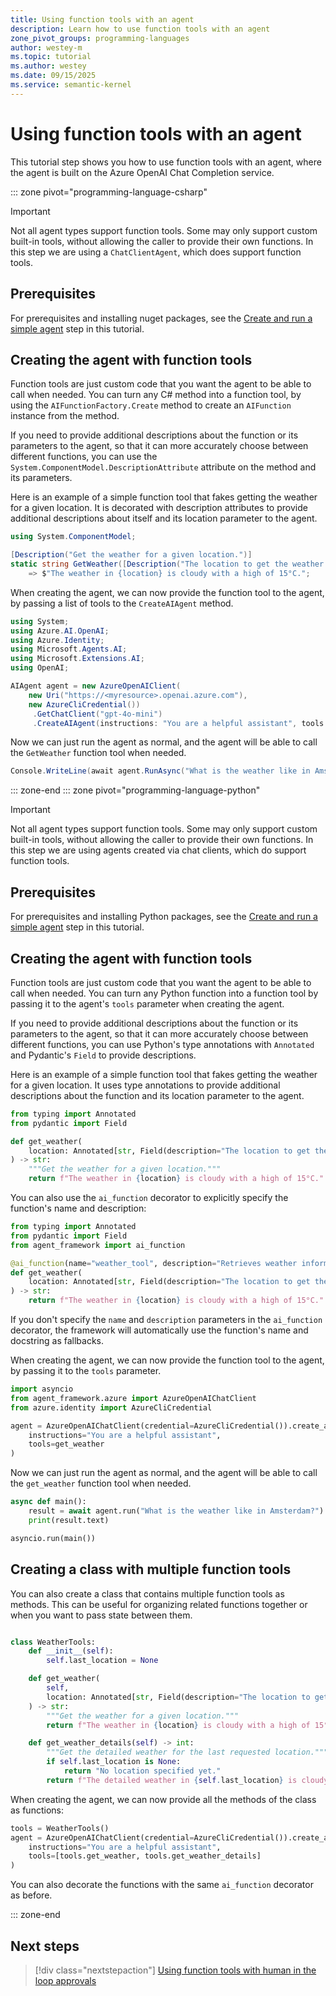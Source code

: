 ```yaml
---
title: Using function tools with an agent
description: Learn how to use function tools with an agent
zone_pivot_groups: programming-languages
author: westey-m
ms.topic: tutorial
ms.author: westey
ms.date: 09/15/2025
ms.service: semantic-kernel
---
```


# Using function tools with an agent

This tutorial step shows you how to use function tools with an agent, where the agent is built on the Azure OpenAI Chat Completion service.

::: zone pivot="programming-language-csharp"

> [!IMPORTANT]
> Not all agent types support function tools. Some may only support custom built-in tools, without allowing the caller to provide their own functions. In this step we are using a `ChatClientAgent`, which does support function tools.

## Prerequisites

For prerequisites and installing nuget packages, see the [Create and run a simple agent](./run-agent.md) step in this tutorial.

## Creating the agent with function tools

Function tools are just custom code that you want the agent to be able to call when needed.
You can turn any C# method into a function tool, by using the `AIFunctionFactory.Create` method to create an `AIFunction` instance from the method.

If you need to provide additional descriptions about the function or its parameters to the agent, so that it can more accurately choose between different functions, you can use the `System.ComponentModel.DescriptionAttribute` attribute on the method and its parameters.

Here is an example of a simple function tool that fakes getting the weather for a given location.
It is decorated with description attributes to provide additional descriptions about itself and its location parameter to the agent.

```csharp
using System.ComponentModel;

[Description("Get the weather for a given location.")]
static string GetWeather([Description("The location to get the weather for.")] string location)
    => $"The weather in {location} is cloudy with a high of 15°C.";
```

When creating the agent, we can now provide the function tool to the agent, by passing a list of tools to the `CreateAIAgent` method.

```csharp
using System;
using Azure.AI.OpenAI;
using Azure.Identity;
using Microsoft.Agents.AI;
using Microsoft.Extensions.AI;
using OpenAI;

AIAgent agent = new AzureOpenAIClient(
    new Uri("https://<myresource>.openai.azure.com"),
    new AzureCliCredential())
     .GetChatClient("gpt-4o-mini")
     .CreateAIAgent(instructions: "You are a helpful assistant", tools: [AIFunctionFactory.Create(GetWeather)]);
```

Now we can just run the agent as normal, and the agent will be able to call the `GetWeather` function tool when needed.

```csharp
Console.WriteLine(await agent.RunAsync("What is the weather like in Amsterdam?"));
```

::: zone-end
::: zone pivot="programming-language-python"

> [!IMPORTANT]
> Not all agent types support function tools. Some may only support custom built-in tools, without allowing the caller to provide their own functions. In this step we are using agents created via chat clients, which do support function tools.

## Prerequisites

For prerequisites and installing Python packages, see the [Create and run a simple agent](./run-agent.md) step in this tutorial.

## Creating the agent with function tools

Function tools are just custom code that you want the agent to be able to call when needed.
You can turn any Python function into a function tool by passing it to the agent's `tools` parameter when creating the agent.

If you need to provide additional descriptions about the function or its parameters to the agent, so that it can more accurately choose between different functions, you can use Python's type annotations with `Annotated` and Pydantic's `Field` to provide descriptions.

Here is an example of a simple function tool that fakes getting the weather for a given location.
It uses type annotations to provide additional descriptions about the function and its location parameter to the agent.

```python
from typing import Annotated
from pydantic import Field

def get_weather(
    location: Annotated[str, Field(description="The location to get the weather for.")],
) -> str:
    """Get the weather for a given location."""
    return f"The weather in {location} is cloudy with a high of 15°C."
```

You can also use the `ai_function` decorator to explicitly specify the function's name and description:

```python
from typing import Annotated
from pydantic import Field
from agent_framework import ai_function

@ai_function(name="weather_tool", description="Retrieves weather information for any location")
def get_weather(
    location: Annotated[str, Field(description="The location to get the weather for.")],
) -> str:
    return f"The weather in {location} is cloudy with a high of 15°C."
```

If you don't specify the `name` and `description` parameters in the `ai_function` decorator, the framework will automatically use the function's name and docstring as fallbacks.

When creating the agent, we can now provide the function tool to the agent, by passing it to the `tools` parameter.

```python
import asyncio
from agent_framework.azure import AzureOpenAIChatClient
from azure.identity import AzureCliCredential

agent = AzureOpenAIChatClient(credential=AzureCliCredential()).create_agent(
    instructions="You are a helpful assistant",
    tools=get_weather
)
```

Now we can just run the agent as normal, and the agent will be able to call the `get_weather` function tool when needed.

```python
async def main():
    result = await agent.run("What is the weather like in Amsterdam?")
    print(result.text)

asyncio.run(main())
```

## Creating a class with multiple function tools

You can also create a class that contains multiple function tools as methods.
This can be useful for organizing related functions together or when you want to pass state between them.

```python

class WeatherTools:
    def __init__(self):
        self.last_location = None

    def get_weather(
        self,
        location: Annotated[str, Field(description="The location to get the weather for.")],
    ) -> str:
        """Get the weather for a given location."""
        return f"The weather in {location} is cloudy with a high of 15°C."

    def get_weather_details(self) -> int:
        """Get the detailed weather for the last requested location."""
        if self.last_location is None:
            return "No location specified yet."
        return f"The detailed weather in {self.last_location} is cloudy with a high of 15°C, low of 7°C, and 60% humidity."

```

When creating the agent, we can now provide all the methods of the class as functions:

```python
tools = WeatherTools()
agent = AzureOpenAIChatClient(credential=AzureCliCredential()).create_agent(
    instructions="You are a helpful assistant",
    tools=[tools.get_weather, tools.get_weather_details]
)
```

You can also decorate the functions with the same `ai_function` decorator as before.

::: zone-end

## Next steps

> [!div class="nextstepaction"]
> [Using function tools with human in the loop approvals](./function-tools-approvals.md)
